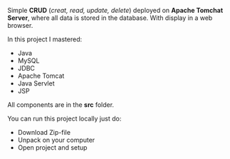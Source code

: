 

Simple **CRUD** (*creat, read, update, delete*) deployed on **Apache Tomchat Server**, where all data is stored in the database.
With display in a web browser.

In this project I mastered:

* Java
* MySQL
* JDBC
* Apache Tomcat
* Java Servlet
* JSP

All components are in the **src** folder.

You can run this project locally just do:

* Download Zip-file
* Unpack on your computer 
* Open project and setup